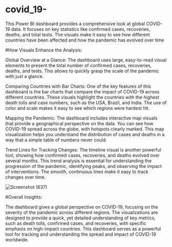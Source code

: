 # covid_19-
This Power BI dashboard provides a comprehensive look at global COVID-19 data. It focuses on key statistics like confirmed cases, recoveries, deaths, and total tests. The visuals make it easy to see how different countries have been affected and how the pandemic has evolved over time

#How Visuals Enhance the Analysis:


Global Overview at a Glance: The dashboard uses large, easy-to-read visual elements to present the total number of confirmed cases, recoveries, deaths, and tests. This allows  to quickly grasp the scale of the pandemic with just a glance.

Comparing Countries with Bar Charts: One of the key features of this dashboard is the bar charts that compare the impact of COVID-19 across different countries. These visuals highlight the countries with the highest death tolls and case numbers, such as the USA, Brazil, and India. The use of color and scale makes it easy to see which regions were hardest hit.

Mapping the Pandemic: The dashboard includes interactive map visuals that provide a geographical perspective on the data. You can see how COVID-19 spread across the globe, with hotspots clearly marked. This map visualization helps you understand the distribution of cases and deaths in a way that a simple table of numbers never could.

Trend Lines for Tracking Changes: The timeline visual is another powerful tool, showing how confirmed cases, recoveries, and deaths evolved over several months. This trend analysis is essential for understanding the progression of the pandemic, identifying peaks, and observing the impact of interventions. The smooth, continuous lines make it easy to track changes over time.

![Screenshot (637)](https://github.com/user-attachments/assets/376c87b9-1a8f-4d85-a5ab-5b192661efe4) 

#Overall Insights:

The dashboard gives a global perspective on COVID-19, focusing on the severity of the pandemic across different regions.
The visualizations are designed to provide a quick, yet detailed understanding of key metrics, such as death tolls, confirmed cases, and recoveries, with specific emphasis on high-impact countries.
This dashboard serves as a powerful tool for tracking and understanding the spread and impact of COVID-19 worldwide.

